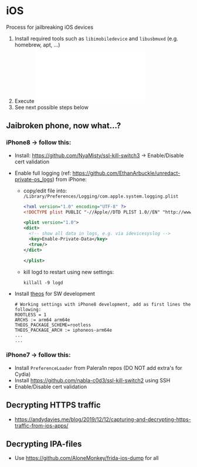 # iOS
Process for jailbreaking iOS devices

1. Install required tools such as `libimobiledevice` and `libusbmuxd` (e.g. homebrew, apt, ...)  
1. Execute ![JAILBREAK](JAILBREAK.md)
2. See next possible steps below

## Jaibroken phone, now what...?

### iPhone8 -> follow this:
* Install: https://github.com/NyaMisty/ssl-kill-switch3 -> Enable/Disable cert validation
* Enable full logging (ref: https://github.com/EthanArbuckle/unredact-private-os_logs) from iPhone:
  * copy/edit file into: `/Library/Preferences/Logging/com.apple.system.logging.plist`
    ```xml
    <?xml version="1.0" encoding="UTF-8" ?>
    <!DOCTYPE plist PUBLIC "-//Apple//DTD PLIST 1.0//EN" "http://www.apple.com/DTDs/PropertyList-1.0.dtd">

    <plist version="1.0">
    <dict>
      <!-- show all data in logs, e.g. via idevicesyslog -->
      <key>Enable-Private-Data</key>
      <true/>
    </dict>

    </plist>    
    ``````

  * kill logd to restart using new settings:

    ```
    killall -9 logd
    ```

* Install [theos](https://github.com/theos/theos) for SW development
  ```
  # Working settings with iPhone8 development, add as first lines the following:
  ROOTLESS = 1
  ARCHS := arm64 arm64e
  THEOS_PACKAGE_SCHEME=rootless
  THEOS_PACKAGE_ARCH := iphoneos-arm64e
  ...
  ...
  ```

### iPhone7 -> follow this:
* Install `PreferenceLoader` from Palera1n repos (DO NOT add extra's for Cydia)
* Install https://github.com/nabla-c0d3/ssl-kill-switch2 using SSH
* Enable/Disable cert validation


## Decrypting HTTPS traffic
* https://andydavies.me/blog/2019/12/12/capturing-and-decrypting-https-traffic-from-ios-apps/

## Decrypting IPA-files
* Use https://github.com/AloneMonkey/frida-ios-dump for all
